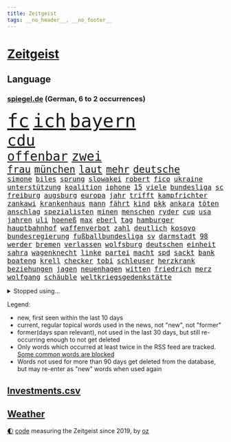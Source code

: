 ```yaml
---
title: Zeitgeist
tags: __no_header__, __no_footer__
---
```


# [Zeitgeist](https://oliz.io/zeitgeist/)

## Language

<h3><a href="https://www.spiegel.de" target="_blank">spiegel.de</a> (German, 6 to 2 occurrences)</h3>
<p style="font-family:monospace">
<span style="font-size:32pt"><a href="news_links.html#fc" class="current">fc</a></span>
<span style="font-size:32pt"><a href="news_links.html#ich" class="current">ich</a></span>
<span style="font-size:32pt"><a href="news_links.html#bayern" class="current">bayern</a></span>
<br>
<span style="font-size:27pt"><a href="news_links.html#cdu" class="current">cdu</a></span>
<br>
<span style="font-size:22pt"><a href="news_links.html#offenbar" class="current">offenbar</a></span>
<span style="font-size:22pt"><a href="news_links.html#zwei" class="current">zwei</a></span>
<br>
<span style="font-size:17pt"><a href="news_links.html#frau" class="current">frau</a></span>
<span style="font-size:17pt"><a href="news_links.html#münchen" class="current">münchen</a></span>
<span style="font-size:17pt"><a href="news_links.html#laut" class="current">laut</a></span>
<span style="font-size:17pt"><a href="news_links.html#mehr" class="current">mehr</a></span>
<span style="font-size:17pt"><a href="news_links.html#deutsche" class="current">deutsche</a></span>
<br>
<span style="font-size:12pt"><a href="news_links.html#simone" class="current">simone</a></span>
<span style="font-size:12pt"><a href="news_links.html#biles" class="current">biles</a></span>
<span style="font-size:12pt"><a href="news_links.html#sprung" class="current">sprung</a></span>
<span style="font-size:12pt"><a href="news_links.html#slowakei" class="current">slowakei</a></span>
<span style="font-size:12pt"><a href="news_links.html#robert" class="current">robert</a></span>
<span style="font-size:12pt"><a href="news_links.html#fico" class="new">fico</a></span>
<span style="font-size:12pt"><a href="news_links.html#ukraine" class="current">ukraine</a></span>
<span style="font-size:12pt"><a href="news_links.html#unterstützung" class="current">unterstützung</a></span>
<span style="font-size:12pt"><a href="news_links.html#koalition" class="current">koalition</a></span>
<span style="font-size:12pt"><a href="news_links.html#iphone" class="current">iphone</a></span>
<span style="font-size:12pt"><a href="news_links.html#15" class="current">15</a></span>
<span style="font-size:12pt"><a href="news_links.html#viele" class="current">viele</a></span>
<span style="font-size:12pt"><a href="news_links.html#bundesliga" class="current">bundesliga</a></span>
<span style="font-size:12pt"><a href="news_links.html#sc" class="current">sc</a></span>
<span style="font-size:12pt"><a href="news_links.html#freiburg" class="current">freiburg</a></span>
<span style="font-size:12pt"><a href="news_links.html#augsburg" class="current">augsburg</a></span>
<span style="font-size:12pt"><a href="news_links.html#europa" class="current">europa</a></span>
<span style="font-size:12pt"><a href="news_links.html#jahr" class="current">jahr</a></span>
<span style="font-size:12pt"><a href="news_links.html#trifft" class="current">trifft</a></span>
<span style="font-size:12pt"><a href="news_links.html#kampfrichter" class="new">kampfrichter</a></span>
<span style="font-size:12pt"><a href="news_links.html#zankawi" class="new">zankawi</a></span>
<span style="font-size:12pt"><a href="news_links.html#krankenhaus" class="current">krankenhaus</a></span>
<span style="font-size:12pt"><a href="news_links.html#mann" class="current">mann</a></span>
<span style="font-size:12pt"><a href="news_links.html#fährt" class="current">fährt</a></span>
<span style="font-size:12pt"><a href="news_links.html#kind" class="current">kind</a></span>
<span style="font-size:12pt"><a href="news_links.html#pkk" class="current">pkk</a></span>
<span style="font-size:12pt"><a href="news_links.html#ankara" class="current">ankara</a></span>
<span style="font-size:12pt"><a href="news_links.html#töten" class="current">töten</a></span>
<span style="font-size:12pt"><a href="news_links.html#anschlag" class="current">anschlag</a></span>
<span style="font-size:12pt"><a href="news_links.html#spezialisten" class="current">spezialisten</a></span>
<span style="font-size:12pt"><a href="news_links.html#minen" class="current">minen</a></span>
<span style="font-size:12pt"><a href="news_links.html#menschen" class="current">menschen</a></span>
<span style="font-size:12pt"><a href="news_links.html#ryder" class="new">ryder</a></span>
<span style="font-size:12pt"><a href="news_links.html#cup" class="current">cup</a></span>
<span style="font-size:12pt"><a href="news_links.html#usa" class="current">usa</a></span>
<span style="font-size:12pt"><a href="news_links.html#jahren" class="current">jahren</a></span>
<span style="font-size:12pt"><a href="news_links.html#uli" class="current">uli</a></span>
<span style="font-size:12pt"><a href="news_links.html#hoeneß" class="current">hoeneß</a></span>
<span style="font-size:12pt"><a href="news_links.html#max" class="current">max</a></span>
<span style="font-size:12pt"><a href="news_links.html#eberl" class="new">eberl</a></span>
<span style="font-size:12pt"><a href="news_links.html#tag" class="current">tag</a></span>
<span style="font-size:12pt"><a href="news_links.html#hamburger" class="current">hamburger</a></span>
<span style="font-size:12pt"><a href="news_links.html#hauptbahnhof" class="current">hauptbahnhof</a></span>
<span style="font-size:12pt"><a href="news_links.html#waffenverbot" class="new">waffenverbot</a></span>
<span style="font-size:12pt"><a href="news_links.html#zahl" class="current">zahl</a></span>
<span style="font-size:12pt"><a href="news_links.html#deutlich" class="current">deutlich</a></span>
<span style="font-size:12pt"><a href="news_links.html#kosovo" class="current">kosovo</a></span>
<span style="font-size:12pt"><a href="news_links.html#bundesregierung" class="current">bundesregierung</a></span>
<span style="font-size:12pt"><a href="news_links.html#fußballbundesliga" class="current">fußballbundesliga</a></span>
<span style="font-size:12pt"><a href="news_links.html#sv" class="current">sv</a></span>
<span style="font-size:12pt"><a href="news_links.html#darmstadt" class="current">darmstadt</a></span>
<span style="font-size:12pt"><a href="news_links.html#98" class="current">98</a></span>
<span style="font-size:12pt"><a href="news_links.html#werder" class="current">werder</a></span>
<span style="font-size:12pt"><a href="news_links.html#bremen" class="current">bremen</a></span>
<span style="font-size:12pt"><a href="news_links.html#verlassen" class="current">verlassen</a></span>
<span style="font-size:12pt"><a href="news_links.html#wolfsburg" class="current">wolfsburg</a></span>
<span style="font-size:12pt"><a href="news_links.html#deutschen" class="current">deutschen</a></span>
<span style="font-size:12pt"><a href="news_links.html#einheit" class="current">einheit</a></span>
<span style="font-size:12pt"><a href="news_links.html#sahra" class="current">sahra</a></span>
<span style="font-size:12pt"><a href="news_links.html#wagenknecht" class="current">wagenknecht</a></span>
<span style="font-size:12pt"><a href="news_links.html#linke" class="current">linke</a></span>
<span style="font-size:12pt"><a href="news_links.html#partei" class="current">partei</a></span>
<span style="font-size:12pt"><a href="news_links.html#macht" class="current">macht</a></span>
<span style="font-size:12pt"><a href="news_links.html#spd" class="current">spd</a></span>
<span style="font-size:12pt"><a href="news_links.html#sackt" class="new">sackt</a></span>
<span style="font-size:12pt"><a href="news_links.html#bank" class="current">bank</a></span>
<span style="font-size:12pt"><a href="news_links.html#boateng" class="current">boateng</a></span>
<span style="font-size:12pt"><a href="news_links.html#krell" class="new">krell</a></span>
<span style="font-size:12pt"><a href="news_links.html#checker" class="current">checker</a></span>
<span style="font-size:12pt"><a href="news_links.html#tobi" class="current">tobi</a></span>
<span style="font-size:12pt"><a href="news_links.html#schleuser" class="current">schleuser</a></span>
<span style="font-size:12pt"><a href="news_links.html#herzkrank" class="current">herzkrank</a></span>
<span style="font-size:12pt"><a href="news_links.html#beziehungen" class="current">beziehungen</a></span>
<span style="font-size:12pt"><a href="news_links.html#jagen" class="current">jagen</a></span>
<span style="font-size:12pt"><a href="news_links.html#neuenhagen" class="new">neuenhagen</a></span>
<span style="font-size:12pt"><a href="news_links.html#witten" class="current">witten</a></span>
<span style="font-size:12pt"><a href="news_links.html#friedrich" class="current">friedrich</a></span>
<span style="font-size:12pt"><a href="news_links.html#merz" class="current">merz</a></span>
<span style="font-size:12pt"><a href="news_links.html#wolfgang" class="current">wolfgang</a></span>
<span style="font-size:12pt"><a href="news_links.html#schäuble" class="new">schäuble</a></span>
<span style="font-size:12pt"><a href="news_links.html#weltkriegsgedenkstätte" class="new">weltkriegsgedenkstätte</a></span>
</p>
<details>
<summary>Stopped using...</summary>
<p class="former" style="font-size:12pt">
and(1073) behandlung(1073) gezogen(1073) monatelang(1073) steigenden(1073) williams(1073) zurzeit(1073) pakistan(1072) richterin(1072) scheidet(1072) trumps(1072) ans(1071) erholung(1071) fbi(1071) feierte(1071) geändert(1071) kriminellen(1071) unabhängigkeit(1071) welle(1071) egal(1070) erklärte(1070) guter(1070) is(1070) plus(1070) briten(1069) hören(1069) schwarzen(1069) vereinigten(1069) binnen(1068) cristiano(1068) israelischen(1068) weißen(1068) zugleich(1068) bruder(1067) einstigen(1067) hinterlassen(1067) hubschrauber(1067) klubs(1067) sekunden(1067) verlust(1067) ausländische(1066) beraten(1066) erfasst(1066) landen(1066) moderne(1066) orbán(1066) ungarns(1066) ankündigung(1065) asche(1065) freut(1065) geklärt(1065) investitionen(1065) quartal(1065) verfügung(1065) widerspricht(1065) öfter(1065) feuerwehrleute(1064) geboren(1064) längere(1064) trainieren(1064) anwälte(1063) freilassung(1063) kontrollieren(1063) nord(1063) riesige(1063) schweigen(1063) ökonom(1063) dokumente(1062) regiert(1062) texas(1062) anthony(1061) falls(1061) leute(1061) stattfinden(1061) stimme(1061) bedeutung(1060) englischen(1060) geheimnis(1060) i(1060) langfristig(1060) märchen(1060) null(1060) angeklagten(1059) entsetzen(1059) fit(1059) geschossen(1059) heil(1059) hubertus(1059) infektion(1059) tötung(1059) durchsuchungen(1058) erlebte(1058) lkw(1058) patient(1058) verpasst(1058) freunde(1057) bürgermeisterin(1056) schuss(1056) anhänger(1055) bundesstaat(1055) gefangene(1055) gespräche(1055) studien(1055) wiederholt(1055) achten(1054) genauso(1054) tragödie(1054) wochenlang(1054) gewinn(1053) sinn(1053) betont(1052) bundesgerichtshof(1051) dar(1051) steckte(1051) berühmte(1050) olympische(1050) zurückgegangen(1050) wind(1048) voraussetzungen(1047) wusste(1044) hoffnungen(1043) nationalen(1043) gesichert(1042) klimaziele(1042) schrecken(1041) vorgelegt(1041) analysiert(1040) insassen(1040) kräfte(1039) stürzen(1039) fußballwm(1037) bangen(1033) zeigten(1033) finanzielle(1031) niedrig(1031) erfolgreichen(1028) ursprünglich(1023) erhebliche(1020) ausgaben(1014) größe(1007) mängel(1007) last(1001) billiger(995) einfache(994) berichtete(971) cent(968) währung(957) vormarsch(944) wolken(932) autobahnen(930) medaille(926) 4000(919) politikern(898) vehement(887) airline(881) enthalten(877) lediglich(850) bauern(812) seither(812) inflationsrate(810) wenigsten(809) kümmern(805) zwingen(798) norwegische(796) landsleute(775) japans(765) highlights(760) jahrzehnt(758) gerissen(749) moderner(746) zorn(737) nachmittag(735) gemeinschaft(734) hawaii(731) investiert(729) entlasten(724) spiegelkorrespondent(717) 15000(710) älteste(709) rwe(704) spezielle(702) jährlich(699) zentralen(699) bahnen(694) kälte(692) hals(684) schülerin(675) bekannteste(664) geringer(663) militärischen(659) energiekonzern(653) seltene(646) rasch(638) überlebten(632) leitete(624) getreten(617) weltbekannt(617) systematisch(611) sankt(609) geplatzt(607) großbrand(606) wettkampf(603) royal(596) pekings(594) herausgefunden(591) fehlverhalten(584) flughäfen(581) vögel(573) problems(570) rené(565) zugenommen(562) air(559) zurückgewiesen(559) lücken(558) gestärkt(555) ukrainenews(554) schildern(552) vermieter(552) odessa(549) langsam(548) erneuerbare(547) kriegsbeginn(543) flüchten(541) ergab(533) hahn(531) ball(528) zusätzlich(521) dmitrij(520) ausfall(518) beigelegt(518) boxen(518) arbeitslosigkeit(517) kompensieren(513) brasilianische(503) usdollar(503) filialen(502) recherchen(500) b(499) guardiola(498) pep(498) fragwürdige(491) abgeschaltet(490) ehrt(485) empfohlen(480) erleichtert(479) angeschlagenen(478) besitzt(478) debattiert(477) diejenigen(475) japanische(475) unobericht(475) belegt(469) leopardpanzer(468) ernannt(467) tiefer(464) kaffee(460) idol(458) nationale(457) offensichtlich(456) identifizieren(453) attestiert(449) spitzt(449) neustart(447) olympischen(446) alzheimer(443) fehlstart(443) geste(442) trans(441) tirol(440) entschuldigen(438) ausgewertet(431) schwächelt(430) verstanden(422) verträge(420) zurückhaltung(420) starkwatzinger(419) verbrauch(419) scheiterten(418) äußerst(413) nebenwirkungen(407) studentin(400) ron(395) terminal(394) weltgrößten(394) beleidigungen(393) desantis(388) menschheit(387) wünsche(387) größeres(386) tarife(386) atomkraftwerk(382) verstöße(380) eingreifen(375) gerechtfertigt(375) jüngst(374) richtete(374) zutritt(374) dunkle(372) bussen(370) abschuss(367) atomausstieg(363) branchen(361) abermals(358) sechsten(358) stemmen(358) kollege(357) praktisch(356) vegane(356) abzug(352) vaters(352) floridas(350) illegales(349) krawalle(349) symbole(347) eingriff(346) härtesten(344) hauptdarstellerin(343) 160(342) immobilienkonzern(342) erleichtern(341) pentagon(336) 23jährige(333) übergewicht(333) ignoriert(332) jewgeni(332) absehbar(331) forschung(331) ratten(331) absolviert(328) bnd(328) meldungen(324) 49euroticket(321) schwarzer(320) operiert(319) gegessen(317) überzeugte(315) möglichkeit(314) zurückgekehrt(314) mitarbeitern(311) billigt(308) credit(308) kritisierten(308) suisse(308) äußerung(307) gesprengt(306) inhalten(305) mächte(305) südafrikas(305) verunsichert(304) böhmermann(303) widmen(303) as(302) amerikanerin(301) zerschlagen(300) regimekritiker(294) überfahrt(293) bengvir(292) itamar(292) landesweiten(291) statistische(290) hill(289) gedroht(288) kommentiert(288) monatelangen(288) häufen(285) roland(285) bundesjustizminister(283) petersburg(283) gipfeltreffen(281) hauses(281) gesetzliche(279) legten(279) wiederholen(279) leiten(278) vermeldet(277) begleitung(276) arbeitsplätze(275) eroller(275) immobilie(270) unterzogen(269) pakistans(267) beheben(263) kulturstaatsministerin(263) aggressiv(260) streamingdienst(260) zentimeter(260) einwanderer(258) pokal(257) csupolitiker(255) gebühren(255) praxis(255) krawallen(252) transparent(250) kreativer(249) satellitenbild(249) vorstand(248) männlichen(246) plätze(246) militärübung(245) ablauf(244) dieb(244) hochhaus(244) flasche(243) symptome(243) elektrische(242) herstellers(242) 250000(237) gesammelt(237) bewahren(236) geschäften(234) office(233) liebt(231) ständig(229) palästinensern(228) vierteljahrhundert(228) waldbrand(228) fukushima(227) rast(226) erbost(225) to(225) transfer(225) fluggesellschaft(224) rüstungsindustrie(223) theoretisch(221) erleiden(220) kennzeichnung(220) natomitglied(220) wagnertruppe(219) boote(218) günstigen(217) story(215) bemerkt(213) ingolstadt(213) auszeichnungen(212) offenbaren(212) dhl(211) beilegen(210) halbieren(210) staatsfonds(207) loswerden(206) rechner(203) dicht(202) komponist(201) trümmerteile(201) einheimischen(200) erholt(200) vergnügungspark(200) berlinkreuzberg(198) löscharbeiten(197) nordstreampipelines(197) tui(197) usaußenministerium(197) autorennen(196) förderprogramm(196) beigetragen(195) lächeln(195) rührt(195) carlson(194) equal(194) pay(194) tucker(194) wallace(194) wütenden(194) nützt(193) verbreitete(193) zogen(193) glaube(191) norditalien(189) spitzenkandidat(189) 15jährigen(188) eingeräumt(187) wänden(186) björn(185) höcke(185) wirtschaftsleistung(185) söldnerchef(184) derer(183) beschränken(182) fsb(181) gasheizungen(181) gestresst(181) einschränken(180) staatssekretär(180) altkanzler(179) messen(178) pascal(178) kämpften(177) gekonnt(176) griechische(176) begünstigt(175) transformation(175) unbedenklich(175) festgelegt(174) räuber(174) sabotageakt(174) segeljacht(174) solidarisch(174) bestreiten(173) genaue(173) herausforderer(173) brennen(172) flop(172) genres(172) mutterkonzern(172) smart(171) regierungspartei(170) angeordnet(169) bemängelt(169) betrunkener(169) losgehen(169) passant(169) beleg(168) fündig(166) obduktion(166) raubtier(166) bundesligist(165) hakenkreuze(165) sommerspielen(165) verblüffenden(165) erkrankungen(164) imran(164) khan(164) kostenlosen(164) ärgern(162) prosieben(159) italiener(157) modi(157) bereiche(156) reuß(156) vermarktet(156) halbiert(154) moore(154) statements(154) tauben(154) 125(152) stur(152) geisel(151) weicht(151) 33jähriger(150) artefakte(150) weltbevölkerung(149) assange(148) ergeht(148) gewusst(148) argumenten(147) trümmerfeld(147) wärmepumpe(147) cumexaffäre(146) gange(145) alarmbereitschaft(144) erwartete(144) großfeuer(143) hassverbrechen(143) antrat(142) schwelt(142) be(141) lukaku(141) romelu(141) berührt(140) eupläne(140) hektar(139) spruch(139) flecken(138) anwerben(137) reichtum(137) bka(136) cduabgeordnete(136) hinein(136) schwerwiegenden(136) buchen(135) haar(135) benennt(134) erhöhte(134) flüssigkeit(134) sportart(134) unterschreibt(134) 58(133) ausgeblieben(133) exmitarbeiter(133) maus(132) nachbarstaaten(132) rights(131) tennisspielerin(131) formuliert(130) klimafragen(130) fabian(128) unzureichend(128) lebensmittelhersteller(127) lukrativen(127) reynolds(127) weeknd(127) behält(126) katrin(126) kleinkinder(126) spektakulär(126) verhaltenstherapeutin(126) nelles(125) rechtsextremismus(125) rettungsmission(125) waldbränden(125) ernannte(124) feministinnen(124) reallöhne(124) that(124) anhören(123) ausgang(123) erstatten(122) falschparker(122) schlucken(122) erzieher(120) landesverband(120) rechtskräftig(120) zusammengekommen(120) interpretiert(118) telegram(118) usgericht(118) buchstäblich(117) prognostiziert(117) uskapitol(117) f16kampfjets(116) wertverlust(116) schockiert(115) australierin(113) fossile(113) perlt(113) beschleunigen(112) drogenhandel(112) einstufung(112) natürliche(112) niklas(112) triathlon(112) behandlungen(111) prosiebensat1(111) tauscht(111) traktor(111) plagen(110) abgelichtet(109) chaotischen(109) rocky(107) verunsichern(107) 17jährigen(106) hamas(106) pessimistisch(106) acker(105) ankurbeln(105) asylbewerberheim(105) beruft(105) achtjährigen(104) autobahngesellschaft(104) einbestellt(104) blicke(103) kalender(103) süddeutschland(103) luftangriffen(102) spree(102) triumphierte(102) verstärkung(102) würdigte(102) mangelnden(101) alpinist(100) erbitterten(100) potenzielle(100) verfügbaren(100) bergführer(99) gruner(99) hintern(99) konsterniert(99) kommunaler(98) nationalparks(98) tweets(98) agieren(97) fragenkatalog(97) greuther(97) schlepper(97) verwehrt(97) alexis(96) killers(96) kopfgeld(96) rumort(96) ökonomischen(96) gleichstellung(95) kaputte(95) qualität(95) trick(95) vernichtung(95) überführen(95) 32jährige(94) halte(94) lka(94) maurice(94) neugebauer(94) polizeikontrolle(94) schlagersängerin(94) falschaussage(93) unfallort(93) balkon(92) eiskalt(92) heimischer(92) hiesige(92) leichtigkeit(92) dringender(91) gefälschtes(91) primož(91) roglič(91) schlucht(91) undenkbar(91) anschließenden(90) bella(90) finanzexperten(90) grenzfluss(90) just(90) kette(90) like(90) scheuer(90) stock(90) terrorplänen(90) älterer(90) überzogene(90) deutschiraners(89) geburtshaus(89) jet(89) kapazität(89) scan(89) stahlseil(89) sánchez(89) alpinisten(88) fußballtransferticker(88) glanzlicht(88) landesinneren(88) patriarch(88) rammstein(88) schwamm(88) selbstbestimmungsgesetz(88) talente(88) verheerendsten(88) durststrecke(87) faschismus(87) frontal(87) mondlandung(87) oldenburg(87) passende(87) zuliebe(87) chiphersteller(86) erwirtschaften(86) helm(86) spotify(86) ungefährdet(86) vorläufigen(86) überdurchschnittlich(86) aarhus(85) undiplomatisch(85) zielbereich(85) athlet(84) brighton(84) cnnchef(84) elektrischen(84) flüchtlingsheimen(84) kolonien(84) monatliche(84) reiner(84) reparaturen(84) rundum(84) spanierinnen(84) ukrainisches(84) aufgelegt(83) berechnungen(83) grausige(83) völlige(83) barbiefilm(82) durchgreifen(82) häusern(82) luftqualität(82) rechtsradikalen(82) schmiert(82) auster(81) bergsteigerin(81) emirate(81) kameraautos(81) reichsbürgern(81) renditen(81) cruz(80) geschäfts(80) hinziehen(80) lieb(80) lüfte(80) verwundeten(80) abgrenzen(79) afdmann(79) bunten(79) fattah(79) fußballtransfers(79) fällig(79) leo(79) unterhalb(79) versammlung(79) zehnkämpfer(79) arbeitslos(78) attraktiv(78) euregeln(78) forschungsministerin(78) freiewählerchef(78) geltenden(78) kantine(78) lockdowns(78) seenot(78) zerstörter(78) benachteiligt(77) digitales(77) kristina(77) millionenschweren(77) söldnerführer(77) bittere(76) einreichen(76) gelegentlich(76) innensenatorin(76) marilyn(76) monroe(76) netzentgelte(76) spranger(76) spvgg(76) autoverkehr(75) flugzeugcrash(75) männlicher(75) preiserhöhung(75) pütz(75) routineoperation(75) saudischer(75) schadens(75) vereitelt(75) werner(75) ölkonzerne(75) monatelangem(74) toxischen(74) ferien(73) kostenlose(73) lagerhalle(73) quellen(73) teilchen(73) 76jährige(72) gemeindevertreter(72) queere(72) rekordmann(72) warnungen(72) eisbäder(71) kanadischem(71) meeressäuger(71) mitgliedstaaten(71) elton(70) havarierten(70) zustellung(70) kuriosen(69) unglücks(69) verkraftbar(69) aufzusetzen(68) beatrix(68) erkunden(68) sogenanntes(68) trends(68) überredet(68) 3m(67) asylrecht(67) braslavsky(67) ersparte(67) erzeugen(67) flüchtlingen(67) geschwindigkeiten(67) nachdenklichen(67) paulairene(67) trupp(67) tschetschenischen(67) verstaute(67) ataman(66) ferda(66) substanziellen(66) zitieren(66) abenteurer(65) flieger(65) herausfordert(65) rächt(65) schwedens(65) sommerferien(65) unescowelterbe(65) unterhaltung(65) vorrücken(65) wärmebildkameras(65) xiii(65) afdpolitiker(64) blue(64) bundestagswahlen(64) intimität(64) ungewohnt(64) barker(63) gratulierte(63) putintreuen(63) quersumme(63) umdrehungen(63) verbraucherzeitschrift(63) antidiskriminierungsbeauftragte(62) arbeitslosen(62) caravan(62) frankenthal(62) krankenwagen(62) shirts(62) spiegelgespräch(62) trinkt(62) verteilung(62) wahlkreisbüro(62) ausfällt(61) busse(61) erledigt(61) gastherme(61) kinderbetreuung(61) klassische(61) schlimmer(61) vormittag(61) wagnerchefs(61) beauftragte(60) festigen(60) kuleba(60) produzierte(60) schlaganfall(60) stundenlohn(60) tablets(60) urwald(60) uskonsulat(60) wagneraufstand(60) afdwähler(59) aufstiegsbafög(59) beigesetzt(59) dummheit(59) inhaftierten(59) koran(59) nbaprofi(59) psychologie(59) rüffel(59) streitkultur(59) umgeschlagen(59) 2023/2024(58) alkoholkonsum(58) bauernverband(58) bestsellerautor(58) mentalen(58) schnelldurchlauf(58) untreue(58) aufschrei(57) beerdigen(57) bevölkerungsschwund(57) düren(57) fuest(57) kater(57) legacy(57) milliardeninvestitionen(57) schnitzel(57) willemalexander(57) ardsommerinterview(56) ausgehandelt(56) berlinale(56) bestseller(56) bewerbern(56) durchgegriffen(56) fotomontage(56) hochumstrittene(56) 1972(55) charly(55) diskreditieren(55) geleitet(55) haien(55) hübner(55) weitverbreitet(55) atlanta(54) eingespielt(54) triumphs(54) zelt(54) 7000(53) carolin(53) depression(53) flüchtlingslager(53) kibilder(53) kriminalpolizei(53) legislaturperiode(53) mietpreise(53) perfide(53) stämme(53) zweitgrößten(53) akuter(52) akwruine(52) baseball(52) jagt(52) kiosk(52) schnäppchen(52) testament(52) todesfall(52) atomruine(51) islamistische(51) kühlwasser(51) lando(51) leichtathletikwm(51) meisterin(51) norris(51) sprinter(51) wehtut(51) arbeitgebernahe(50) diabetes(50) gelbe(50) gina(50) halbherzig(50) kreuzband(50) kühlwasserverklappung(50) lückenkemper(50) nachbarländer(50) nebraska(50) objekten(50) pflegebedürftigen(50) wattenmeer(50) wichtigstes(50) binz(49) derartige(49) fischstäbchen(49) geburten(49) geschieht(49) regnet(49) reichsbürgergruppe(49) subway(49) trailer(49) vanmoof(49) verkraften(49) östlich(49) androidhandys(48) chandrayaan3(48) fukushimakühlwasser(48) gesellschaftliches(48) gruppenphase(48) immobilienmarkt(48) verkürzt(48) atomkrieg(47) belästigungen(47) gebrannt(47) kraftfahrtbundesamt(47) siebzigern(47) wasserqualität(47) behandeln(46) hollywoodstreik(46) inspirieren(46) julia(46) offerte(46) riecht(46) übergangsweise(46) bertram(45) gegeneinander(45) kisysteme(45) kleintransporter(45) nachtruhe(45) showdown(45) vorwahlen(45) disziplinen(44) enttäuschung(44) freiwilliger(44) froh(44) wmgold(44) 365(43) flüchtet(43) schachzug(43) auskunftei(42) demonstrant(42) klausur(42) koffer(42) lebensträume(42) prallt(42) schufa(42) verwirklichen(42) wagte(42) angabe(41) deindustrialisierung(41) einbürgerung(41) erbt(41) isrückkehrerin(41) profitabel(41) schneise(41) angefeindet(40) bard(40) michal(40) natürlichen(40) transrechte(40) ökonomisch(40) geheimer(39) geplatztem(38) verlagerung(38) überlaufen(38) friedliche(37) hadid(37) kanzlerpartei(37) kulisse(37) meseberg(37) notoperation(37) sadiq(37) sorten(37) ulez(37) umweltzone(37) verdiente(37) 51jährige(36) ampelpläne(36) anfangen(36) bereitstellen(36) betreuung(36) ikonischer(36) jüdischsein(36) namensgeber(36) privilegien(36) knochen(35) losfahren(35) milliardengewinn(35) schmutziger(35) trainers(35) woody(35) abgeschnitten(34) chipfabriken(34) dauerregen(34) jetski(34) küsste(34) papuaneuguinea(34) schmerzhaften(34) sge(34) storch(34) tagesgeld(34) wohnungskäufer(34) zugesagten(34) debütant(33) ernte(33) eukommissionsvize(33) frans(33) frauenrechte(33) maskenpflicht(33) räder(33) selbstständige(33) timmermans(33) visionen(33) amsterdamer(32) geldes(32) gestellten(32) getagt(32) sendete(32) venus(32) vergewaltigungen(32) adoptiert(31) auswandern(31) ethik(31) eurowings(31) gaspreis(31) militärstrategie(31) saale(31) dfbkader(30) emtitel(30) kost(30) meier(30) unterzahl(30) usfernsehen(30) gestürzte(29) mangels(29) prüfstand(29) ruinieren(29) wohnmobile(29) dnipro(28) erschweren(28) fastfoodkette(28) gewählten(28) putschisten(28) sozial(28) uber(28) hochprozentiges(27) kohleausstieg(27) riskanten(27) siri(27) unbegründet(27) gesunden(26) haarsträubende(26) kiesewetter(26) meerwasser(26) taurusraketen(26) videobeweis(26) wolff(26) /(25) befehl(25) betrogen(25) israeli(25) militärjunta(25) rammsteinstar(25) schach(25) schild(25) 64jährige(24) ness(24) nessie(24) roderich(24) trudeau(24) unermüdlich(24) vielversprechende(24) bernardo(23) bock(23) brücken(23) immobilienriese(23) kultusministerium(23) lebensbedingungen(23) rügener(23) tänzerinnen(23) uscharts(23) verbrauchen(23) überschätzt(23) aufwendigen(22) kunstschätze(22) pfadfinder(22) wetterlage(22) abfluss(21) entsprechenden(21) komponiert(20) moral(20) nahelegen(20) rekruten(20) verkehrsunfall(20) bedenklich(19) doppelten(19) effekte(19) titelfavorit(19) demografie(18) erdtrabanten(18) fälschung(18) inhaber(18) leide(18) bray(17) fußgänger(17) kriegsführung(17) leser(17) maui(17) plakat(17) spiegelleserinnen(17) geheimdienstchef(16) magnus(16) right(16) sprinterin(16) tierärzte(16) timanowskaja(16) berufswahl(15) bürokratieabbau(15) mitfahrer(15) sekte(15) wesen(15) ausgebrannten(14) buschbrände(14) campus(14) gefallenen(14) karrierecoach(14) kneipen(14) lenkte(14) verzicht(14) wgzimmer(14) wohnviertel(14) fürths(13) pornos(13) reihenfolge(13) säugling(13) vollzeit(13) erfassen(12) harald(12) hinsichtlich(12) ikonisches(12) privatjet(12) vollzeitjobs(12) dreijährige(11) förster(11) gamer(11) graz(11) jessica(11) navigieren(11) prestigeerfolg(11) vorgetäuscht(11) vorschrift(11)
</p>
</details>
<p>Legend:
<ul>
<li><span class="new">new</span>, first seen within the last 10 days</li>
<li><span class="current">current</span>, regular topical words used in the news, not "new", not "former"</li>
<li><span class="former">former(days span relevant)</span>, not used in the last 30 days, but still re-occurring enough to not get deleted</li>
<li>Only words which occurred at least twice in the RSS feed are tracked. <a href="language/filters.py">Some common words are blocked</a></li>
<li>Words not used for more than 90 days get deleted from the database, but may re-enter as "new" words when used again</li>
</ul>
</p>

## [Investments](investments.html)[.csv](investments.csv)

## [Weather](weather.html)

<footer>
<a href="javascript:toggleTheme()" class="nav">🌓</a>
<a href="https://github.com/ooz/zeitgeist">code</a> measuring the Zeitgeist since 2019, by <a href="https://oliz.io">oz</a>
</footer>

